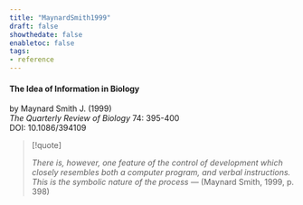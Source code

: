 ```yaml
---
title: "MaynardSmith1999"
draft: false
showthedate: false
enabletoc: false
tags:
- reference
---
```


#### **The Idea of Information in Biology**     
by Maynard Smith J. (1999)         
*The Quarterly Review of Biology* 74: 395-400       
DOI: 10.1086/394109     





> [!quote] 
>
>*There is, however, one feature of the control of development which closely resembles both a computer program, and verbal instructions. This is the symbolic nature of the process* —  (Maynard Smith, 1999, p. 398)  
 



